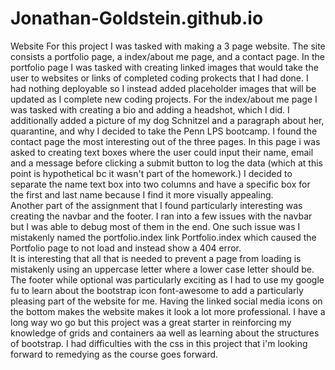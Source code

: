 # Jonathan-Goldstein.github.io
Website
For this project I was tasked with making a 3 page website.  The site consists a portfolio page, a index/about me page, and a contact page.
In the portfolio page I was tasked with creating linked images that would take the user to websites or links of completed coding prokects that I had done.  I had nothing deployable
so I instead added placeholder images that will be updated as I complete new coding projects.  For the index/about me page I was tasked with creating a bio and adding a headshot,
which I did.  I additionally added a picture of my dog Schnitzel and a paragraph about her, quarantine, and why I decided to take the Penn LPS bootcamp.
I found the contact page the most interesting out of the three pages.   In this page i was asked to creating text boxes where the user could input their name, email and a message 
before clicking a submit button to log the data (which at this point is hypothetical bc it wasn't part of the homework.)  I decided to separate the name text box into two columns 
and have a specific box for the first and last name because I find it more visually appealing.  
Another part of the assignment that I found particularly interesting was creating the navbar and the footer.  I ran into a few issues with the navbar but I was able to debug most
of them in the end.  One such issue was I mistakenly named the portfolio.index link Portfolio.index which caused the Portfolio page to not load and instead show a 404 error.  
It is interesting that all that is needed to prevent a page from loading is mistakenly using an uppercase letter where a lower case letter should be.  The footer while optional
was particularly exciting as I had to use my google fu to learn about the bootstrap icon font-awesome to add a particularly pleasing part of the website for me.  Having the 
linked social media icons on the bottom makes the website makes it look a lot more professional.  I have a long way wo go but this project was a great starter in reinforcing
my knowledge of grids and containers aa well as learning about the structures of bootstrap.  I had difficulties with the css in this project that i'm looking forward to 
remedying as the course goes forward.
